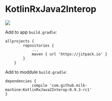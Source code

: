# KotlinRxJava2Interop
[![](https://jitpack.io/v/milk-machine/KotlinRxJava2Interop.svg)](https://jitpack.io/#milk-machine/KotlinRxJava2Interop)

Add to app `build.gradle`:

```
allprojects {
		repositories {
			...
			maven { url 'https://jitpack.io' }
		}
	}
```

Add to moddule `build.gradle`:
```
dependencies {
	        compile 'com.github.milk-machine:KotlinRxJava2Interop:0.9.3-rc1'
}
```
